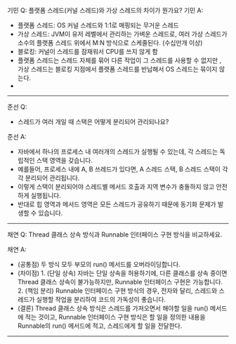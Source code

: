 기민 Q: 플랫폼 스레드(커널 스레드)와 가상 스레드의 차이가 뭔가요?
기민 A: 
- 플랫폼 스레드: OS 커널 스레드와 1:1로 매핑되는 무거운 스레드
- 가상 스레드: JVM이 유저 레벨에서 관리하는 가벼운 스레드로, 여러 가상 스레드가 소수의 플랫폼 스레드 위에서 M:N 방식으로 스케줄된다. (수십만개 이상)
- 블로킹: 커널이 스레드를 잠재워서 CPU를 쓰지 않게 함
- 플랫폼 스레드는 스레드 자체를 묶어 다른 작업이 그 스레드를 사용할 수 없지만 , 가상 스레드는 블로킹 지점에서 플랫폼 스레드를 반납해서 OS 스레드는 묶이지 않는다. 
- 
---
준선 Q: 
- 스레드가 여러 개일 때 스택은 어떻게 분리되어 관리되나요?

준선 A:
- 자바에서 하나의 프로세스 내 여러개의 스레드가 실행될 수 있는데, 각 스레드는 독립적인 스택 영역을 갖습니다.
- 예를들어, 프로세스 내에 A, B 쓰레드가 있다면, A 스레드 스택, B 스레드 스택이 각각 분리되어 관리됩니다.  
- 이렇게 스택이 분리되어야 스레드별 메서드 호출과 지역 변수가 충돌하지 않고 안전하게 실행됩니다.
- 반대로 힙 영역과 메서드 영역은 모든 스레드가 공유하기 때문에 동기화 문제가 발생할 수 있습니다.

---
채연 Q: Thread 클래스 상속 방식과 Runnable 인터페이스 구현 방식을 비교하세요.

채연 A:
- (공통점) 
		두 방식 모두 부모의 run() 메서드를 오버라이딩합니다.
- (차이점) 
		1. (단일 상속) 자바는 단일 상속을 허용하기에, 다른 클래스를 상속 중이면 Thread 클래스 상속이 불가능하지만, Runnable 인터페이스 구현은 가능합니다.
		2. (책임 분리) Runnable 인터페이스 구현 방식의 경우, 전자와 달리, 스레드와 스레드가 실행할 작업을 분리하여 코드의 가독성이 좋습니다.
- (결론) 
		Thread 클래스 상속 방식은 스레드를 가져오면서 해야할 일을 run() 메서드에 적는 것이고, Runnable 인터페이스 구현 방식은 할 일을 정의한 내용을 Runnable의 run() 메서드에 적고, 스레드에게 할 일을 전달한다.
	
---
